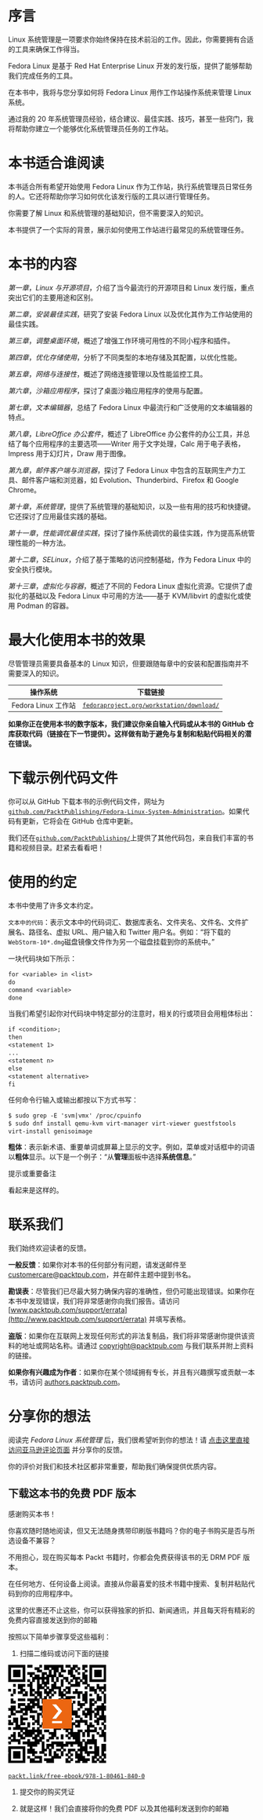 # 序言

Linux 系统管理是一项要求你始终保持在技术前沿的工作。因此，你需要拥有合适的工具来确保工作得当。

Fedora Linux 是基于 Red Hat Enterprise Linux 开发的发行版，提供了能够帮助我们完成任务的工具。

在本书中，我将与您分享如何将 Fedora Linux 用作工作站操作系统来管理 Linux 系统。

通过我的 20 年系统管理员经验，结合建议、最佳实践、技巧，甚至一些窍门，我将帮助你建立一个能够优化系统管理员任务的工作站。

# 本书适合谁阅读

本书适合所有希望开始使用 Fedora Linux 作为工作站，执行系统管理员日常任务的人。它还将帮助你学习如何优化该发行版的工具以进行管理任务。

你需要了解 Linux 和系统管理的基础知识，但不需要深入的知识。

本书提供了一个实际的背景，展示如何使用工作站进行最常见的系统管理任务。

# 本书的内容

*第一章*，*Linux 与开源项目*，介绍了当今最流行的开源项目和 Linux 发行版，重点突出它们的主要用途和区别。

*第二章*，*安装最佳实践*，研究了安装 Fedora Linux 以及优化其作为工作站使用的最佳实践。

*第三章*，*调整桌面环境*，概述了增强工作环境可用性的不同小程序和插件。

*第四章*，*优化存储使用*，分析了不同类型的本地存储及其配置，以优化性能。

*第五章*，*网络与连接性*，概述了网络连接管理以及性能监控工具。

*第六章*，*沙箱应用程序*，探讨了桌面沙箱应用程序的使用与配置。

*第七章*，*文本编辑器*，总结了 Fedora Linux 中最流行和广泛使用的文本编辑器的特点。

*第八章*，*LibreOffice 办公套件*，概述了 LibreOffice 办公套件的办公工具，并总结了每个应用程序的主要选项——Writer 用于文字处理，Calc 用于电子表格，Impress 用于幻灯片，Draw 用于图像。

*第九章*，*邮件客户端与浏览器*，探讨了 Fedora Linux 中包含的互联网生产力工具、邮件客户端和浏览器，如 Evolution、Thunderbird、Firefox 和 Google Chrome。

*第十章*，*系统管理*，提供了系统管理的基础知识，以及一些有用的技巧和快捷键。它还探讨了应用最佳实践的基础。

*第十一章*，*性能调优最佳实践*，探讨了操作系统调优的最佳实践，作为提高系统管理性能的一种方法。

*第十二章*，*SELinux*，介绍了基于策略的访问控制基础，作为 Fedora Linux 中的安全执行模块。

*第十三章*，*虚拟化与容器*，概述了不同的 Fedora Linux 虚拟化资源。它提供了虚拟化的基础以及 Fedora Linux 中可用的方法——基于 KVM/libvirt 的虚拟化或使用 Podman 的容器。

# 最大化使用本书的效果

尽管管理员需要具备基本的 Linux 知识，但要跟随每章中的安装和配置指南并不需要深入的知识。

| **操作系统** | **下载链接** |
| --- | --- |
| Fedora Linux 工作站 | [`fedoraproject.org/workstation/download/`](https://fedoraproject.org/workstation/download/) |

**如果你正在使用本书的数字版本，我们建议你亲自输入代码或从本书的 GitHub 仓库获取代码（链接在下一节提供）。这样做有助于避免与复制和粘贴代码相关的潜在错误。**

# 下载示例代码文件

你可以从 GitHub 下载本书的示例代码文件，网址为[`github.com/PacktPublishing/Fedora-Linux-System-Administration`](https://github.com/PacktPublishing/Fedora-Linux-System-Administration)。如果代码有更新，它将会在 GitHub 仓库中更新。

我们还在[`github.com/PacktPublishing/`](https://github.com/PacktPublishing/)上提供了其他代码包，来自我们丰富的书籍和视频目录。赶紧去看看吧！

# 使用的约定

本书中使用了许多文本约定。

`文本中的代码`：表示文本中的代码词汇、数据库表名、文件夹名、文件名、文件扩展名、路径名、虚拟 URL、用户输入和 Twitter 用户名。例如：“将下载的`WebStorm-10*.dmg`磁盘镜像文件作为另一个磁盘挂载到你的系统中。”

一块代码块如下所示：

```
for <variable> in <list>
do
command <variable>
done
```

当我们希望引起你对代码块中特定部分的注意时，相关的行或项目会用粗体标出：

```
if <condition>;
then
<statement 1>
...
<statement n>
else
<statement alternative>
fi
```

任何命令行输入或输出都按以下方式书写：

```
$ sudo grep -E 'svm|vmx' /proc/cpuinfo
$ sudo dnf install qemu-kvm virt-manager virt-viewer guestfstools virt-install genisoimage
```

**粗体**：表示新术语、重要单词或屏幕上显示的文字。例如，菜单或对话框中的词语以**粗体**显示。以下是一个例子：“从**管理**面板中选择**系统信息**。”

提示或重要备注

看起来是这样的。

# 联系我们

我们始终欢迎读者的反馈。

**一般反馈**：如果你对本书的任何部分有问题，请发送邮件至 customercare@packtpub.com，并在邮件主题中提到书名。

**勘误表**：尽管我们已尽最大努力确保内容的准确性，但仍可能出现错误。如果你在本书中发现错误，我们将非常感谢你向我们报告。请访问 [www.packtpub.com/support/errata](http://www.packtpub.com/support/errata) 并填写表格。

**盗版**：如果你在互联网上发现任何形式的非法复制品，我们将非常感谢你提供该资料的地址或网站名称。请通过 copyright@packtpub.com 与我们联系并附上资料的链接。

**如果你有兴趣成为作者**：如果你在某个领域拥有专长，并且有兴趣撰写或贡献一本书，请访问 [authors.packtpub.com](http://authors.packtpub.com)。

# 分享你的想法

阅读完 *Fedora Linux 系统管理* 后，我们很希望听到你的想法！请 [点击这里直接访问亚马逊评论页面](https://packt.link/r/1804618403) 并分享你的反馈。

你的评价对我们和技术社区都非常重要，帮助我们确保提供优质内容。

## 下载这本书的免费 PDF 版本

感谢购买本书！

你喜欢随时随地阅读，但又无法随身携带印刷版书籍吗？你的电子书购买是否与所选设备不兼容？

不用担心，现在购买每本 Packt 书籍时，你都会免费获得该书的无 DRM PDF 版本。

在任何地方、任何设备上阅读。直接从你最喜爱的技术书籍中搜索、复制并粘贴代码到你的应用程序中。

这里的优惠还不止这些，你可以获得独家的折扣、新闻通讯，并且每天将有精彩的免费内容直接发送到你的邮箱

按照以下简单步骤享受这些福利：

1.  扫描二维码或访问下面的链接

![](img/B19121_QR_Free_PDF.jpg)

[`packt.link/free-ebook/978-1-80461-840-0`](https://packt.link/free-ebook/978-1-80461-840-0)

1.  提交你的购买凭证

1.  就是这样！我们会直接将你的免费 PDF 以及其他福利发送到你的邮箱
